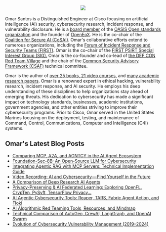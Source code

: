 <h1 align="center">
  <a href="https://git.io/typing-svg">
    <img src="https://readme-typing-svg.herokuapp.com/?lines=Welcome%20to%20Omar's%20corner.&center=true&size=25">
  </a>
</h1>

Omar Santos is a Distinguished Engineer at Cisco focusing on artificial intelligence (AI) security, cybersecurity research, incident response, and vulnerability disclosure. He is a [board member](https://www.oasis-open.org/board/) of the [OASIS Open standards organization](https://www.oasis-open.org/) and the founder of [OpenEoX](https://openeox.org/). He is the co-chair of the [Coalition for Secure AI (CoSAI)](https://www.coalitionforsecureai.org/). Omar's collaborative efforts extend to numerous organizations, including the [Forum of Incident Response and Security Teams (FIRST)](https://www.first.org/). Omar is the co-chair of the [FIRST PSIRT Special Interest Group (SIG).](https://www.first.org/global/sigs/psirt/) Omar is the co-founder and co-lead of [the DEF CON Red Team Village](https://redteamvillage.io/core.html) and the chair of the [Common Security Advisory Framework (CSAF)](https://oasis-open.github.io/csaf-documentation/) technical committee. 

Omar is the author of [over 25 books, 21 video courses](https://www.pearsonitcertification.com/search/index.aspx?query=omar+santos), and [many academic research papers](https://www.researchgate.net/profile/Omar_Santos3). Omar is a renowned expert in ethical hacking, vulnerability research, incident response, and AI security. He employs his deep understanding of these disciplines to help organizations stay ahead of emerging threats. His dedication to cybersecurity has made a significant impact on technology standards, businesses, academic institutions, government agencies, and other entities striving to improve their cybersecurity programs. Prior to Cisco, Omar served in the United States Marines focusing on the deployment, testing, and maintenance of Command, Control, Communications, Computer and Intelligence (C4I) systems.


## Omar's Latest Blog Posts
<!-- BLOG-POST-LIST:START -->
- [Comparing MCP, A2A, and AGNTCY in the AI Agent Ecosystem](https://santosomar.medium.com/comparing-mcp-a2a-and-agntcy-in-the-ai-agent-ecosystem-f3234b85c475?source=rss-fc39e28d7e52------2)
- [Foundation-Sec-8B: An Open-Source LLM for Cybersecurity](https://santosomar.medium.com/foundation-sec-8b-an-open-source-llm-for-cybersecurity-093a32531c59?source=rss-fc39e28d7e52------2)
- [Integrating Agentic RAG with MCP Servers: Technical Implementation Guide](https://santosomar.medium.com/integrating-agentic-rag-with-mcp-servers-technical-implementation-guide-1aba8fd4e442?source=rss-fc39e28d7e52------2)
- [Video Recording: AI and Cybersecurity — Find Yourself in the Future](https://aisecuritychronicles.org/video-recording-ai-and-cybersecurity-find-yourself-in-the-future-ed1b8df14ee8?source=rss-fc39e28d7e52------2)
- [A Comparison of Deep Research AI Agents](https://aisecuritychronicles.org/a-comparison-of-deep-research-ai-agents-52492ee47ca7?source=rss-fc39e28d7e52------2)
- [Privacy-Preserving &amp; AI Federated Learning: Exploring OpenFL, CrypTen, PySyft, TensorFlow Privacy…](https://santosomar.medium.com/privacy-preserving-federated-learning-21182905c00d?source=rss-fc39e28d7e52------2)
- [AI Agentic Cybersecurity Tools: Reaper, TARS, Fabric Agent Action, and Floki](https://santosomar.medium.com/agentic-cybersecurity-tools-122374ce942b?source=rss-fc39e28d7e52------2)
- [AI Algorithmic Red Teaming Tools, Resources, and Mindmap](https://santosomar.medium.com/ai-algorithmic-red-teaming-tools-mindmap-1c8b35833618?source=rss-fc39e28d7e52------2)
- [Technical Comparison of AutoGen, CrewAI, LangGraph, and OpenAI Swarm](https://ai.plainenglish.io/technical-comparison-of-autogen-crewai-langgraph-and-openai-swarm-1e4e9571d725?source=rss-fc39e28d7e52------2)
- [Evolution of Cybersecurity Vulnerability Management &lpar;2019–2024&rpar;](https://aisecuritychronicles.org/evolution-of-cybersecurity-vulnerability-management-2019-2024-fec8326331dd?source=rss-fc39e28d7e52------2)
<!-- BLOG-POST-LIST:END -->


